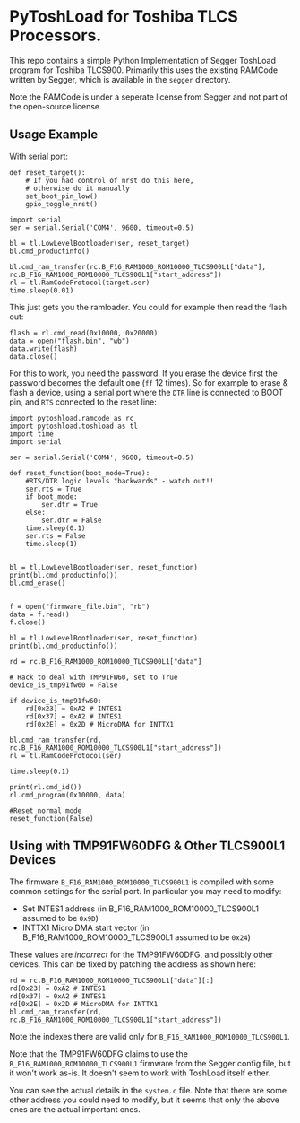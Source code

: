 # PyToshLoad for Toshiba TLCS Processors.

This repo contains a simple Python Implementation of Segger ToshLoad program for Toshiba TLCS900. Primarily this uses the existing RAMCode written by Segger, which is available in the `segger` directory.

Note the RAMCode is under a seperate license from Segger and not part of the open-source license.


## Usage Example

With serial port:

```
def reset_target():
    # If you had control of nrst do this here,
    # otherwise do it manually
    set_boot_pin_low()
    gpio_toggle_nrst()

import serial
ser = serial.Serial('COM4', 9600, timeout=0.5)

bl = tl.LowLevelBootloader(ser, reset_target)
bl.cmd_productinfo()

bl.cmd_ram_transfer(rc.B_F16_RAM1000_ROM10000_TLCS900L1["data"], rc.B_F16_RAM1000_ROM10000_TLCS900L1["start_address"])
rl = tl.RamCodeProtocol(target.ser)
time.sleep(0.01)

```

This just gets you the ramloader. You could for example then read the flash out:

```
flash = rl.cmd_read(0x10000, 0x20000)
data = open("flash.bin", "wb")
data.write(flash)
data.close()
```

For this to work, you need the password. If you erase the device first the password becomes the default one (`ff` 12 times). So
for example to erase & flash a device, using a serial port where the `DTR` line is connected to BOOT pin, and `RTS` connected
to the reset line:

```
import pytoshload.ramcode as rc
import pytoshload.toshload as tl
import time
import serial

ser = serial.Serial('COM4', 9600, timeout=0.5)

def reset_function(boot_mode=True):
    #RTS/DTR logic levels "backwards" - watch out!!
    ser.rts = True
    if boot_mode:
        ser.dtr = True
    else:
        ser.dtr = False
    time.sleep(0.1)
    ser.rts = False
    time.sleep(1)


bl = tl.LowLevelBootloader(ser, reset_function)
print(bl.cmd_productinfo())
bl.cmd_erase()


f = open("firmware_file.bin", "rb")
data = f.read()
f.close()

bl = tl.LowLevelBootloader(ser, reset_function)
print(bl.cmd_productinfo())

rd = rc.B_F16_RAM1000_ROM10000_TLCS900L1["data"]

# Hack to deal with TMP91FW60, set to True
device_is_tmp91fw60 = False

if device_is_tmp91fw60:
    rd[0x23] = 0xA2 # INTES1
    rd[0x37] = 0xA2 # INTES1
    rd[0x2E] = 0x2D # MicroDMA for INTTX1

bl.cmd_ram_transfer(rd, rc.B_F16_RAM1000_ROM10000_TLCS900L1["start_address"])
rl = tl.RamCodeProtocol(ser)

time.sleep(0.1)

print(rl.cmd_id())
rl.cmd_program(0x10000, data)

#Reset normal mode
reset_function(False)
```

## Using with TMP91FW60DFG & Other TLCS900L1 Devices

The firmware `B_F16_RAM1000_ROM10000_TLCS900L1` is compiled with some common settings for the serial port. In particular you
may need to modify:

* Set INTES1 address (in B_F16_RAM1000_ROM10000_TLCS900L1 assumed to be `0x9D`)
* INTTX1 Micro DMA start vector (in B_F16_RAM1000_ROM10000_TLCS900L1 assumed to be `0x24`)

These values are *incorrect* for the TMP91FW60DFG, and possibly other devices. This can be fixed by patching the address as shown
here:

```
rd = rc.B_F16_RAM1000_ROM10000_TLCS900L1["data"][:]
rd[0x23] = 0xA2 # INTES1
rd[0x37] = 0xA2 # INTES1
rd[0x2E] = 0x2D # MicroDMA for INTTX1
bl.cmd_ram_transfer(rd, rc.B_F16_RAM1000_ROM10000_TLCS900L1["start_address"])
```

Note the indexes there are valid only for `B_F16_RAM1000_ROM10000_TLCS900L1`.


Note that the TMP91FW60DFG claims to use the `B_F16_RAM1000_ROM10000_TLCS900L1` firmware from the Segger config file, but it won't
work as-is. It doesn't seem to work with ToshLoad itself either.

You can see the actual details in the `system.c` file. Note that there are some other address you could need to modify, but it seems
that only the above ones are the actual important ones.